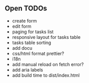 Open TODOs
-----------

- create form
- edit form
- paging for tasks list
- responsive layout for tasks table
- tasks table sorting
- add docu
- css/html format prettier?
- i18n
- add manual reload on fetch error?
- add aria labels
- add build time to dist/index.html
